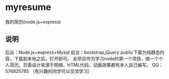 # myresume
我的简历(node.js+express)
## 说明
后台：Node.js+express+Mysql
前台：bootstrap,jQuery
public下面为纯静态内容，下载到本地之后，打开即可。
此项目作为学习node的第一个项目，做一个个人简历，页面设计来源于网络，HTML代码、动画效果都有本人自己编写。
QQ：576825785 （有兴趣的同学可以交流学习）

